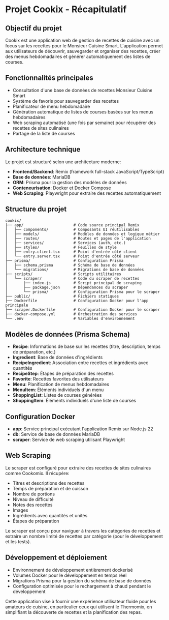 # Projet Cookix - Récapitulatif

## Objectif du projet
Cookix est une application web de gestion de recettes de cuisine avec un focus sur les recettes pour le Monsieur Cuisine Smart. L'application permet aux utilisateurs de découvrir, sauvegarder et organiser des recettes, créer des menus hebdomadaires et générer automatiquement des listes de courses.

## Fonctionnalités principales
- Consultation d'une base de données de recettes Monsieur Cuisine Smart
- Système de favoris pour sauvegarder des recettes
- Planificateur de menu hebdomadaire
- Génération automatique de listes de courses basées sur les menus hebdomadaires
- Web scraping automatisé (une fois par semaine) pour récupérer des recettes de sites culinaires
- Partage de la liste de courses

## Architecture technique
Le projet est structuré selon une architecture moderne:
- **Frontend/Backend**: Remix (framework full-stack JavaScript/TypeScript)
- **Base de données**: MariaDB
- **ORM**: Prisma pour la gestion des modèles de données
- **Conteneurisation**: Docker et Docker Compose
- **Web Scraping**: Playwright pour extraire des recettes automatiquement

## Structure du projet
```
cookix/
├── app/                      # Code source principal Remix
│   ├── components/           # Composants UI réutilisables
│   ├── models/               # Modèles de données et logique métier
│   ├── routes/               # Routes et pages de l'application
│   ├── services/             # Services (auth, etc.)
│   ├── styles/               # Feuilles de style
│   ├── entry.client.tsx      # Point d'entrée côté client
│   └── entry.server.tsx      # Point d'entrée côté serveur
├── prisma/                   # Configuration Prisma
│   ├── schema.prisma         # Schéma de base de données
│   └── migrations/           # Migrations de base de données
├── scripts/                  # Scripts utilitaires
│   └── scraper/              # Code du scraper de recettes
│       ├── index.js          # Script principal de scraping
│       ├── package.json      # Dépendances du scraper
│       └── prisma/           # Configuration Prisma pour le scraper
├── public/                   # Fichiers statiques
├── Dockerfile                # Configuration Docker pour l'app principale
├── scraper.Dockerfile        # Configuration Docker pour le scraper
├── docker-compose.yml        # Orchestration des services
└── .env                      # Variables d'environnement
```

## Modèles de données (Prisma Schema)
- **Recipe**: Informations de base sur les recettes (titre, description, temps de préparation, etc.)
- **Ingredient**: Base de données d'ingrédients
- **RecipeIngredient**: Association entre recettes et ingrédients avec quantités
- **RecipeStep**: Étapes de préparation des recettes
- **Favorite**: Recettes favorites des utilisateurs
- **Menu**: Planification de menus hebdomadaires
- **MenuItem**: Éléments individuels d'un menu
- **ShoppingList**: Listes de courses générées
- **ShoppingItem**: Éléments individuels d'une liste de courses

## Configuration Docker
- **app**: Service principal exécutant l'application Remix sur Node.js 22
- **db**: Service de base de données MariaDB
- **scraper**: Service de web scraping utilisant Playwright

## Web Scraping
Le scraper est configuré pour extraire des recettes de sites culinaires comme Cookomix. Il récupère:
- Titres et descriptions des recettes
- Temps de préparation et de cuisson
- Nombre de portions
- Niveau de difficulté
- Notes des recettes
- Images
- Ingrédients avec quantités et unités
- Étapes de préparation

Le scraper est conçu pour naviguer à travers les catégories de recettes et extraire un nombre limité de recettes par catégorie (pour le développement et les tests).

## Développement et déploiement
- Environnement de développement entièrement dockerisé
- Volumes Docker pour le développement en temps réel
- Migrations Prisma pour la gestion du schéma de base de données
- Configuration optimisée pour le rechargement à chaud pendant le développement

Cette application vise à fournir une expérience utilisateur fluide pour les amateurs de cuisine, en particulier ceux qui utilisent le Thermomix, en simplifiant la découverte de recettes et la planification des repas.